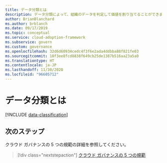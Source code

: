 ```yaml
---
title: データ分類とは
description: データ分類によって、組織のデータを判定して価値を割り当てることができます。これは、ガバナンスの一般的な開始点となります。
author: BrianBlanchard
ms.author: brblanch
ms.date: 09/17/2019
ms.topic: conceptual
ms.service: cloud-adoption-framework
ms.subservice: govern
ms.custom: governance
ms.openlocfilehash: 32d6d60934cedc4f3f6e2ada4ddbba88f821fe03
ms.sourcegitcommit: 18f3ee8fcd8838f649cb25de1387b516aa23a5a0
ms.translationtype: HT
ms.contentlocale: ja-JP
ms.lasthandoff: 11/30/2020
ms.locfileid: "96605712"
---
```

# <a name="what-is-data-classification"></a>データ分類とは

[!INCLUDE [data-classification](../../../includes/data-classification.md)]

## <a name="next-steps"></a>次のステップ

クラウド ガバナンスの 5 つの規範の詳細を参照してください。

> [!div class="nextstepaction"]
> [クラウド ガバナンスの 5 つの規範](../governance-disciplines.md)
